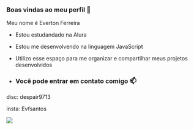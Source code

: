 ### Boas vindas ao meu perfil 💙

Meu nome é Everton Ferreira

- Estou estudandado na Alura
- Estou me desenvolvendo na linguagem JavaScript
- Utilizo esse espaço para me organizar e compartilhar meus projetos desenvolvidos

- ### Você pode entrar em contato comigo 📫

disc: despair9713

insta: Evfsantos

![](https://tenor.com/pt-BR/view/gyro-zeppeli-pizza-pizza-mozarella-gyro-zeppel-gif-22484832)
